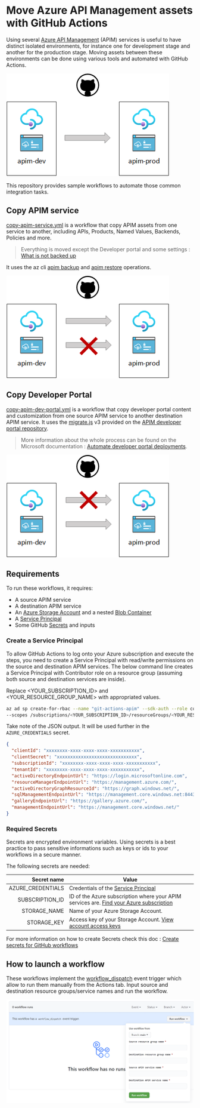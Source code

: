 # Move Azure API Management assets with GitHub Actions

Using several [Azure API Management](https://docs.microsoft.com/en-us/azure/api-management/api-management-key-concepts) (APIM) services is useful to have distinct isolated environments, for instance one for development stage and another for the production stage.
Moving assets between these environments can be done using various tools and automated with GitHub Actions.

![Move APIM assets between dev and prod env](assets/images/introduction.png)

This repository provides sample workflows to automate those common integration tasks.

## Copy APIM service

[copy-apim-service.yml](.github/workflows/copy-apim-service.yml) is a workflow that copy APIM assets from one service to another, including APIs, Products, Named Values, Backends, Policies and more.

> Everything is moved except the Developer portal and some settings : [What is not backed up](https://docs.microsoft.com/en-us/azure/api-management/api-management-howto-disaster-recovery-backup-restore#what-is-not-backed-up)

It uses the az cli [apim backup](https://docs.microsoft.com/en-US/cli/azure/apim?view=azure-cli-latest#az_apim_backup) and [apim restore](https://docs.microsoft.com/en-US/cli/azure/apim?view=azure-cli-latest#az_apim_restore) operations.

![Copy APIM service and not dev portal](assets/images/copy-service.png)

## Copy Developer Portal

[copy-apim-dev-portal.yml](.github/workflows/copy-apim-dev-portal.yml) is a workflow that copy developer portal content and customization from one source APIM service to another destination APIM service.
It uses the [migrate.js](https://github.com/Azure/api-management-developer-portal/blob/master/scripts.v3/migrate.js) v3 provided on the [APIM developer portal repository](https://github.com/Azure/api-management-developer-portal).

> More information about the whole process can be found on the Microsoft  documentation : [Automate developer portal deployments](https://docs.microsoft.com/en-us/azure/api-management/automate-portal-deployments).

![Copy dev portal](assets/images/copy-dev-portal.png)

## Requirements

To run these workflows, it requires:

- A source APIM service
- A destination APIM service
- An [Azure Storage Account](https://docs.microsoft.com/en-us/azure/storage/common/storage-account-create) and a nested [Blob Container](https://docs.microsoft.com/en-us/azure/storage/blobs/storage-quickstart-blobs-portal)
- A [Service Principal](README.md#creating-the-service-principal)
- Some GitHub [Secrets](README.md#required-secrets) and inputs

### Create a Service Principal

To allow GitHub Actions to log onto your Azure subscription and execute the steps, you need to create a Service Principal with read/write permissions on the source and destination APIM services.
The below command line creates a Service Principal with Contributor role on a resource group (assuming both source and destination services are inside).

Replace <YOUR_SUBSCRIPTION_ID> and <YOUR_RESOURCE_GROUP_NAME> with appropriated values.

```bash
az ad sp create-for-rbac --name "git-actions-apim" --sdk-auth --role contributor \
--scopes /subscriptions/<YOUR_SUBSCRIPTION_ID>/resourceGroups/<YOUR_RESOURCE_GROUP_NAME>
```

Take note of the JSON output. It will be used further in the `AZURE_CREDENTIALS` secret.

```json 
{
  "clientId": "xxxxxxxx-xxxx-xxxx-xxxx-xxxxxxxxxxx",
  "clientSecret": "xxxxxxxxxxxxxxxxxxxxxxxxxxxxxx",
  "subscriptionId": "xxxxxxxx-xxxx-xxxx-xxxx-xxxxxxxxxxx",
  "tenantId": "xxxxxxxx-xxxx-xxxx-xxxx-xxxxxxxxxxx",
  "activeDirectoryEndpointUrl": "https://login.microsoftonline.com",
  "resourceManagerEndpointUrl": "https://management.azure.com/",
  "activeDirectoryGraphResourceId": "https://graph.windows.net/",
  "sqlManagementEndpointUrl": "https://management.core.windows.net:8443/",
  "galleryEndpointUrl": "https://gallery.azure.com/",
  "managementEndpointUrl": "https://management.core.windows.net/"
}
```

### Required Secrets

Secrets are encrypted environment variables. Using secrets is a best practice to pass sensitive informations such as keys or ids to your workflows in a secure manner.

The following secrets are needed:

| Secret name                                                                                              | Value
|-------------------------------------------------------------------------------------------------------:|--------------------------------------------------------------------------------------------------------|
| AZURE_CREDENTIALS                  | Credentials of the [Service Principal](README.md#creating-the-service-principal)             |
| SUBSCRIPTION_ID                     | ID of the Azure subscription where your APIM services are. [Find your Azure subscription](https://docs.microsoft.com/en-us/azure/media-services/latest/setup-azure-subscription-how-to) |
| STORAGE_NAME                         | Name of your Azure Storage Account.  |
| STORAGE_KEY                           | Access key of your Storage Account. [View account access keys](https://docs.microsoft.com/en-us/azure/storage/common/storage-account-keys-manage?#view-account-access-keys)  |

For more information on how to create Secrets check this doc : [Create secrets for GitHub workflows](https://github.com/Azure/actions-workflow-samples/blob/master/assets/create-secrets-for-GitHub-workflows.md)

## How to launch a workflow

These workflows implement the [workflow_dispatch](https://docs.github.com/en/actions/reference/events-that-trigger-workflows#workflow_dispatch) event trigger which allow to run them manually from the Actions tab.
Input source and destination resource groups/service names and run the workflow.

![Launch the workflow](assets/images/launch-workflow.png)